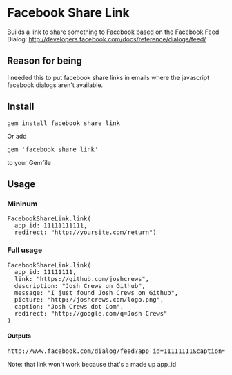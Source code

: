 # Facebook Share Link

Builds a link to share something to Facebook based on the Facebook Feed Dialog: http://developers.facebook.com/docs/reference/dialogs/feed/

## Reason for being

I needed this to put facebook share links in emails where the javascript facebook dialogs aren't available.

## Install

<pre>gem install facebook_share_link</pre>

Or add <pre>gem 'facebook_share_link'</pre> to your Gemfile

## Usage

### Mininum

<pre>
FacebookShareLink.link(
  app_id: 11111111111, 
  redirect: "http://yoursite.com/return")
</pre>

### Full usage

<pre>
FacebookShareLink.link(
  app_id: 11111111, 
  link: "https://github.com/joshcrews", 
  description: "Josh Crews on Github",
  message: "I just found Josh Crews on Github",
  picture: "http://joshcrews.com/logo.png", 
  caption: "Josh Crews dot Com",
  redirect: "http://google.com/q=Josh Crews"
)
</pre>

#### Outputs

<pre>http://www.facebook.com/dialog/feed?app_id=11111111&caption=Josh+Crews+dot+Com&description=Josh+Crews+on+Github&link=https%3A%2F%2Fgithub.com%2Fjoshcrews&message=I+just+found+Josh+Crews+on+Github&picture=http%3A%2F%2Fjoshcrews.com%2Flogo.png&redirect=http%3A%2F%2Fgoogle.com%2Fq%3DJosh+Crews</pre>

Note: that link won't work because that's a made up app_id